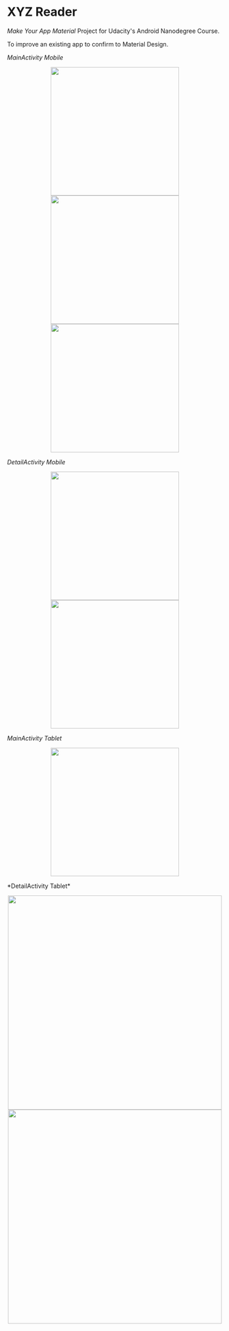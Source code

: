 # XYZ Reader 
*Make Your App Material* Project for Udacity's Android Nanodegree Course.

To improve an existing app to confirm to Material Design.

*MainActivity Mobile*

<p align="center">
<img src="screenshots/screenshoot_mobile00001.png" width="300"> <img src="screenshots/screenshoot_mobile00002.png" width="300"> <img src="screenshots/screenshoot_mobile00003.png" width="300">
</p>

*DetailActivity Mobile*

<p align="center">
<img src="screenshots/screenshoot_mobile00004.png" width="300"> <img src="screenshots/screenshoot_mobile00005.png" width="300"> 
</p>

*MainActivity Tablet*

<p align="center">
<img src="screenshots/screenshoot_tablet00001.png" width="300">
</p>    
*DetailActivity Tablet*

<p align="center">
<img src="screenshots/screenshoot_tablet00002.png" width="500"> <img src="screenshots/screenshoot_tablet00003.png" width="500"> 
</p>

